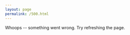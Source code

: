 ```yaml
---
layout: page
permalink: /500.html
---
```


Whoops -- something went wrong. Try refreshing the page.

[Home]: https://ecridge.com
